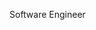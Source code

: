 Software Engineer 

<!---
astrokachi/astrokachi is a ✨ special ✨ repository because its `README.md` (this file) appears on your GitHub profile.
You can click the Preview link to take a look at your changes.
--->
